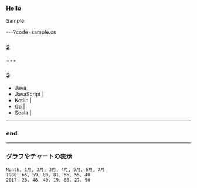 ### Hello

Sample

---?code=sample.cs

### 2

+++

### 3

- Java
- JavaScript |
- Kotlin |
- Go |
- Scala |

---

### end

---

### グラフやチャートの表示

<canvas data-chart="radar">


    Month, 1月, 2月, 3月, 4月, 5月, 6月, 7月
    1980, 65, 59, 80, 81, 56, 55, 40
    2017, 28, 48, 40, 19, 86, 27, 90


</canvas>

